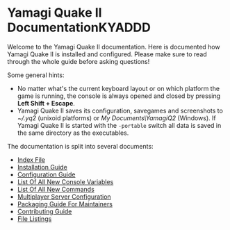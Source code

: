 # Yamagi Quake II DocumentationKYADDD

Welcome to the Yamagi Quake II documentation. Here is documented how
Yamagi Quake II is installed and configured. Please make sure to read
through the whole guide before asking questions!

Some general hints:

* No matter what's the current keyboard layout or on which platform the
  game is running, the console is always opened and closed by pressing
  **Left Shift + Escape**.
* Yamagi Quake II saves its configuration, savegames and screenshots to
  *~/.yq2* (unixoid platforms) or *My Documents\YamagiQ2* (Windows).
  If Yamagi Quake II is started with the `-portable` switch all data is
  saved in the same directory as the executables.

The documentation is split into several documents:

* [Index File](010_index.md)
* [Installation Guide](020_installation.md)
* [Configuration Guide](030_configuration.md)
* [List Of All New Console Variables](040_cvarlist.md)
* [List Of All New Commands](050_commands.md)
* [Multiplayer Server Configuration](060_multiplayer.md)
* [Packaging Guide For Maintainers](070_packaging.md)
* [Contributing Guide](080_contributing.md)
* [File Listings](090_filelists.md)

